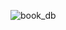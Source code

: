 ![book_db](https://github.com/amir-fatyhow/book-backend/assets/100147741/c0a7d0f6-0d3a-4986-9fa6-3fe6cb124b25)
